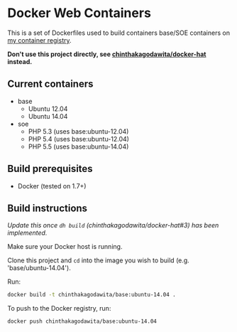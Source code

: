 # Docker Web Containers

This is a set of Dockerfiles used to build containers base/SOE containers on [my container registry](https://registry.hub.docker.com/u/chinthakagodawita/).

**Don't use this project directly, see [chinthakagodawita/docker-hat](https://github.com/chinthakagodawita/docker-hat) instead.**

## Current containers

* base
    * Ubuntu 12.04
    * Ubuntu 14.04
* soe
    * PHP 5.3 (uses base:ubuntu-12.04)
    * PHP 5.4 (uses base:ubuntu-12.04)
    * PHP 5.5 (uses base:ubuntu-14.04)

## Build prerequisites
* Docker (tested on 1.7+)

## Build instructions
_Update this once `dh build` (chinthakagodawita/docker-hat#3) has been implemented._

Make sure your Docker host is running.

Clone this project and `cd` into the image you wish to build (e.g. 'base/ubuntu-14.04').

Run:

```bash
docker build -t chinthakagodawita/base:ubuntu-14.04 .
```

To push to the Docker registry, run:

```bash
docker push chinthakagodawita/base:ubuntu-14.04
```
